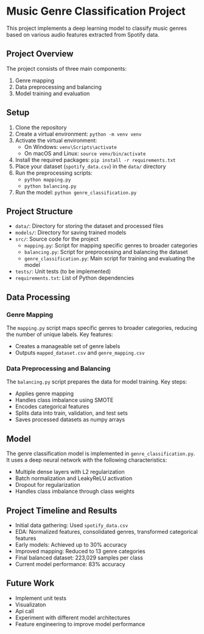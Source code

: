# Music Genre Classification Project

This project implements a deep learning model to classify music genres based on various audio features extracted from Spotify data.

## Project Overview

The project consists of three main components:
1. Genre mapping
2. Data preprocessing and balancing
3. Model training and evaluation

## Setup

1. Clone the repository
2. Create a virtual environment: `python -m venv venv`
3. Activate the virtual environment:
   - On Windows: `venv\Scripts\activate`
   - On macOS and Linux: `source venv/bin/activate`
4. Install the required packages: `pip install -r requirements.txt`
5. Place your dataset (`spotify_data.csv`) in the `data/` directory
6. Run the preprocessing scripts:
   - `python mapping.py`
   - `python balancing.py`
7. Run the model: `python genre_classification.py`

## Project Structure

- `data/`: Directory for storing the dataset and processed files
- `models/`: Directory for saving trained models
- `src/`: Source code for the project
  - `mapping.py`: Script for mapping specific genres to broader categories
  - `balancing.py`: Script for preprocessing and balancing the dataset
  - `genre_classification.py`: Main script for training and evaluating the model
- `tests/`: Unit tests (to be implemented)
- `requirements.txt`: List of Python dependencies

## Data Processing

### Genre Mapping

The `mapping.py` script maps specific genres to broader categories, reducing the number of unique labels. Key features:
- Creates a manageable set of genre labels
- Outputs `mapped_dataset.csv` and `genre_mapping.csv`

### Data Preprocessing and Balancing

The `balancing.py` script prepares the data for model training. Key steps:
- Applies genre mapping
- Handles class imbalance using SMOTE
- Encodes categorical features
- Splits data into train, validation, and test sets
- Saves processed datasets as numpy arrays

## Model

The genre classification model is implemented in `genre_classification.py`. It uses a deep neural network with the following characteristics:
- Multiple dense layers with L2 regularization
- Batch normalization and LeakyReLU activation
- Dropout for regularization
- Handles class imbalance through class weights

## Project Timeline and Results

- Initial data gathering: Used `spotify_data.csv`
- EDA: Normalized features, consolidated genres, transformed categorical features
- Early models: Achieved up to 30% accuracy
- Improved mapping: Reduced to 13 genre categories
- Final balanced dataset: 223,029 samples per class
- Current model performance: 83% accuracy 

## Future Work

- Implement unit tests
- Visualizaton
- Api call
- Experiment with different model architectures
- Feature engineering to improve model performance



